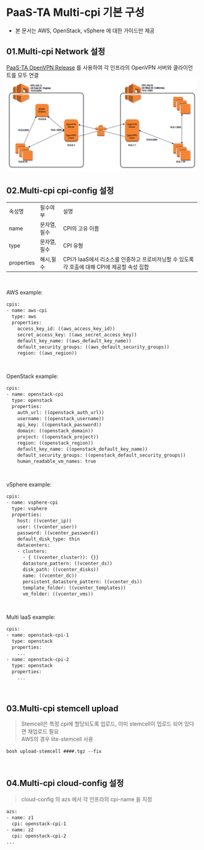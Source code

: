 # PaaS-TA Multi-cpi 기본 구성
- 본 문서는 AWS, OpenStack, vSphere 에 대한 가이드만 제공


## 01.Multi-cpi Network 설정
[PaaS-TA OpenVPN Release](https://github.com/jinhyojin/openvpn-deployment) 를 사용하여 각 인프라의 OpenVPN 서버와 클라이언트를 모두 연결 
![guide_image1](https://github.com/jinhyojin/multi-cpi-deployment/blob/main/guide/images/openvpn.png)

## 02.Multi-cpi cpi-config 설정 
<table>
<tr>
<td>속성명</td>
<td>필수여부</td>
<td>설명</td>
</tr>
<tr>
<td>name</td>
<td>문자열,필수</td>
<td>CPI의 고유 이름</td>
</tr>
<tr>
<td>type</td>
<td>문자열,필수</td>
<td>CPI 유형</td>
</tr>
<tr>
<td>properties</td>
<td>해시,필수</td>
<td>CPI가 IaaS에서 리소스를 인증하고 프로비저닝할 수 있도록 각 호출에 대해 CPI에 제공할 속성 집합</td>
</tr>
</table>
<br>

AWS example:
```
cpis:
- name: aws-cpi
  type: aws
  properties:
    access_key_id: ((aws_access_key_id))
    secret_access_key: ((aws_secret_access_key))
    default_key_name: ((aws_default_key_name))
    default_security_groups: ((aws_default_security_groups))
    region: ((aws_region))
```
<br>

OpenStack example:
```
cpis:
- name: openstack-cpi
  type: openstack
  properties:
    auth_url: ((openstack_auth_url))
    username: ((openstack_username))
    api_key: ((openstack_password))
    domain: ((openstack_domain))
    project: ((openstack_project))
    region: ((openstack_region))
    default_key_name: ((openstack_default_key_name))
    default_security_groups: ((openstack_default_security_groups))
    human_readable_vm_names: true
```
<br>

vSphere example:
```
cpis:
- name: vsphere-cpi
  type: vsphere
  properties:
    host: ((vcenter_ip))
    user: ((vcenter_user))
    password: ((vcenter_password))
    default_disk_type: thin
    datacenters:
    - clusters:
      - { ((vcenter_cluster)): {}}
      datastore_pattern: ((vcenter_ds))
      disk_path: ((vcenter_disks))
      name: ((vcenter_dc))
      persistent_datastore_pattern: ((vcenter_ds))
      template_folder: ((vcenter_templates))
      vm_folder: ((vcenter_vms))
```
<br>

Multi IaaS example:
```
cpis:
- name: openstack-cpi-1
  type: openstack
  properties:
    ...
- name: openstack-cpi-2
  type: openstack
  properties:
    ...
```
<br>

## 03.Multi-cpi stemcell upload
> Stemcell은 특정 cpi에 할당되도록 업로드, 이미 stemcell이 업로드 되어 있다면 재업로드 필요
<br>AWS의 경우 lite-stemcell 사용
```
bosh upload-stemcell ####.tgz --fix
```
<br>

## 04.Multi-cpi cloud-config 설정 
> cloud-config 의 azs 에서 각 인프라의 cpi-name 을 지정
```
azs:
- name: z1
  cpi: openstack-cpi-1
- name: z2
  cpi: openstack-cpi-2
...
```